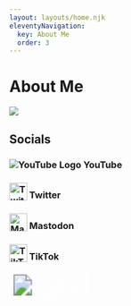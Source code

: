 ```yaml
---
layout: layouts/home.njk
eleventyNavigation:
  key: About Me
  order: 3
---
```

# About Me
![](https://novafurry.win/img/bio.png)
## Socials
### <img src="https://www.youtube.com/s/desktop/a6564fb2/img/favicon_32x32.png" alt="YouTube Logo" style="vertical-align:text-bottom"> YouTube
### <img height=32 src="https://logo.clearbit.com/twitter.com" alt="TwitterLogo" style="vertical-align:text-bottom"> Twitter
### <img height=32 src="https://logo.clearbit.com/bark.lgbt" alt="Mastodon Logo" style="vertical-align:text-bottom"> Mastodon
### <img height=32 src="https://logo.clearbit.com/tiktok.com" alt="TikTok Logo" style="vertical-align:text-bottom"> TikTok

<svg width="140" height="48" xmlns="http://www.w3.org/2000/svg">
  <!-- Rectangle background with border radius -->
  <rect x="0" y="0" width="140" height="48"  fill="#00000000" stroke="white" stroke-width="5"/>
  <!-- App icon -->
  <image href="https://www.youtube.com/s/desktop/a6564fb2/img/favicon_32x32.png" x="5" y="5" width="38" height="38"/>
  <!-- App Name text -->
  <text x="50" y="25" font-family="Arial" font-size="14" fill="#fff">Find me on</text>
  <text x="50" y="40" font-family="Arial" font-size="18" fill="#fff">App Name</text>
</svg>


<!--stackedit_data:
eyJoaXN0b3J5IjpbLTEwNTIyMjIyMDYsMTQ1NjQ2Mjc5Nl19
-->